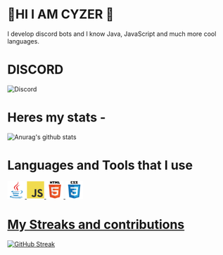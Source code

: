 # 👋HI I AM CYZER 👋
I develop discord bots and I know Java, JavaScript and much more cool languages.
# DISCORD
![Discord](https://discord.c99.nl/widget/theme-2/747337455782461482.png)
# Heres my stats - <br >
![Anurag's github stats](https://github-readme-stats.vercel.app/api?username=Cyzer7007&theme=vision-friendly-dark)
# Languages and Tools that I use
<a href="https://developer.mozilla.org/en-US/docs/Glossary/Java" target="_blank"> <img src="https://raw.githubusercontent.com/devicons/devicon/master/icons/java/java-original.svg" alt="java" width="40" height="40"/> <a href="https://developer.mozilla.org/en-US/docs/Web/JavaScript" target="_blank"> <img src="https://raw.githubusercontent.com/devicons/devicon/master/icons/javascript/javascript-original.svg" alt="javascript" width="40" height="40"/> <a href="https://www.w3.org/html/" target="_blank"> <img src="https://raw.githubusercontent.com/devicons/devicon/master/icons/html5/html5-original-wordmark.svg" alt="html5" width="40" height="40"/> </a> </a> <a href="https://developer.mozilla.org/en-US/docs/Web/CSS" target="_blank"> <img src="https://raw.githubusercontent.com/devicons/devicon/master/icons/css3/css3-original-wordmark.svg" alt="css3" width="40" height="40"/>
# My Streaks and contributions
[![GitHub Streak](http://github-readme-streak-stats.herokuapp.com?user=Cyzer7007&theme=algolia&hide_border=true)](https://github.com/DenverCoder1/github-readme-streak-stats)
